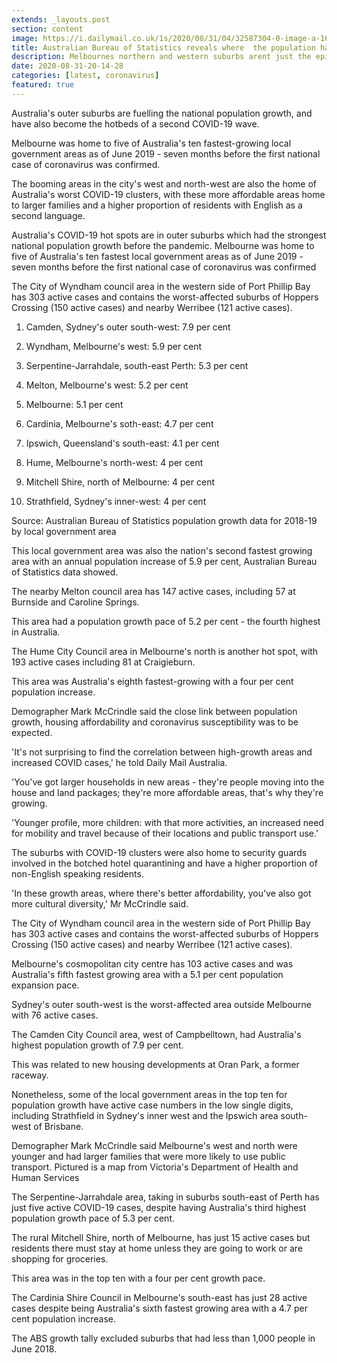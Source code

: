 ```yaml
---
extends: _layouts.post
section: content
image: https://i.dailymail.co.uk/1s/2020/08/31/04/32587304-0-image-a-16_1598844691635.jpg 
title: Australian Bureau of Statistics reveals where  the population has been growing and declining 
description: Melbournes northern and western suburbs arent just the epicentre of Australias coronavirus crisis - they also had the highest population growth shortly before the COVID-19 pandemic. 
date: 2020-08-31-20-14-28 
categories: [latest, coronavirus] 
featured: true 
--- 
```

Australia's outer suburbs are fuelling the national population growth, and have also become the hotbeds of a second COVID-19 wave.

Melbourne was home to five of Australia's ten fastest-growing local government areas as of June 2019 - seven months before the first national case of coronavirus was confirmed.

The booming areas in the city's west and north-west are also the home of Australia's worst COVID-19 clusters, with these more affordable areas home to larger families and a higher proportion of residents with English as a second language.

Australia's COVID-19 hot spots are in outer suburbs which had the strongest national population growth before the pandemic. Melbourne was home to five of Australia's ten fastest local government areas as of June 2019 - seven months before the first national case of coronavirus was confirmed

The City of Wyndham council area in the western side of Port Phillip Bay has 303 active cases and contains the worst-affected suburbs of Hoppers Crossing (150 active cases) and nearby Werribee (121 active cases).

1. Camden, Sydney's outer south-west: 7.9 per cent

2. Wyndham, Melbourne's west: 5.9 per cent

3. Serpentine-Jarrahdale, south-east Perth: 5.3 per cent

4. Melton, Melbourne's west: 5.2 per cent 

5. Melbourne: 5.1 per cent

6. Cardinia, Melbourne's soth-east: 4.7 per cent 

7. Ipswich, Queensland's south-east: 4.1 per cent 

8. Hume, Melbourne's north-west: 4 per cent 

9. Mitchell Shire, north of Melbourne: 4 per cent

10. Strathfield, Sydney's inner-west: 4 per cent  

Source: Australian Bureau of Statistics population growth data for 2018-19 by local government area

This local government area was also the nation's second fastest growing area with an annual population increase of 5.9 per cent, Australian Bureau of Statistics data showed.

The nearby Melton council area has 147 active cases, including 57 at Burnside and Caroline Springs.

This area had a population growth pace of 5.2 per cent - the fourth highest in Australia.

The Hume City Council area in Melbourne's north is another hot spot, with 193 active cases including 81 at Craigieburn.

This area was Australia's eighth fastest-growing with a four per cent population increase.

Demographer Mark McCrindle said the close link between population growth, housing affordability and coronavirus susceptibility was to be expected.

'It's not surprising to find the correlation between high-growth areas and increased COVID cases,' he told Daily Mail Australia.

'You've got larger households in new areas - they're people moving into the house and land packages; they're more affordable areas, that's why they're growing.

'Younger profile, more children: with that more activities, an increased need for mobility and travel because of their locations and public transport use.'

The suburbs with COVID-19 clusters were also home to security guards involved in the botched hotel quarantining and have a higher proportion of non-English speaking residents.

'In these growth areas, where there's better affordability, you've also got more cultural diversity,' Mr McCrindle said.

The City of Wyndham council area in the western side of Port Phillip Bay has 303 active cases and contains the worst-affected suburbs of Hoppers Crossing (150 active cases) and nearby Werribee (121 active cases).

Melbourne's cosmopolitan city centre has 103 active cases and was Australia's fifth fastest growing area with a 5.1 per cent population expansion pace.

Sydney's outer south-west is the worst-affected area outside Melbourne with 76 active cases.

The Camden City Council area, west of Campbelltown, had Australia's highest population growth of 7.9 per cent.

This was related to new housing developments at Oran Park, a former raceway. 

Nonetheless, some of the local government areas in the top ten for population growth have active case numbers in the low single digits, including Strathfield in Sydney's inner west and the Ipswich area south-west of Brisbane.

Demographer Mark McCrindle said Melbourne's west and north were younger and had larger families that were more likely to use public transport. Pictured is a map from Victoria's Department of Health and Human Services

The Serpentine-Jarrahdale area, taking in suburbs south-east of Perth has just five active COVID-19 cases, despite having Australia's third highest population growth pace of 5.3 per cent.

The rural Mitchell Shire, north of Melbourne, has just 15 active cases but residents there must stay at home unless they are going to work or are shopping for groceries.

This area was in the top ten with a four per cent growth pace. 

The Cardinia Shire Council in Melbourne's south-east has just 28 active cases despite being Australia's sixth fastest growing area with a 4.7 per cent population increase.

The ABS growth tally excluded suburbs that had less than 1,000 people in June 2018. 


